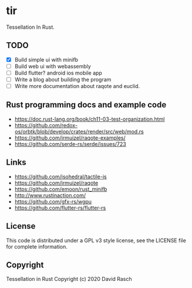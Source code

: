 # tir

Tessellation In Rust.


## TODO

- [x] Build simple ui with minifb
- [ ] Build web ui with webassembly 
- [ ] Build flutter? android ios mobile app
- [ ] Write a blog about building the program
- [ ] Write more documentation about raqote and euclid.

## Rust programming docs and example code

* https://doc.rust-lang.org/book/ch11-03-test-organization.html
* https://github.com/redox-os/orbtk/blob/develop/crates/render/src/web/mod.rs
* https://github.com/jrmuizel/raqote-examples/
* https://github.com/serde-rs/serde/issues/723

## Links

* https://github.com/isohedral/tactile-js
* https://github.com/jrmuizel/raqote
* https://github.com/emoon/rust_minifb
* http://www.rustinaction.com/
* https://github.com/gfx-rs/wgpu
* https://github.com/flutter-rs/flutter-rs

## License

This code is distributed under a GPL v3 style license, see the LICENSE file for complete information.

## Copyright

Tessellation in Rust Copyright (c) 2020 David Rasch
